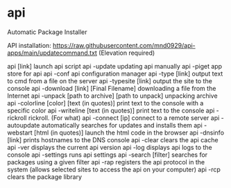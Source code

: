 # api
Automatic Package Installer

API installation: https://raw.githubusercontent.com/mnd0929/api-apps/main/updatecommand.txt (Elevation required)

api [link]                                         launch api script
api -update                                        updating api manually
api -piget                                         app store for api
api -conf                                          api configuration manager
api -type [link]                                   output text to cmd from a file on the server
api -typesite [link]                               output the site to the console
api -download [link] [Final Filename]              downloading a file from the Internet
api -unpack [path to archive] [path to unpack]     unpacking archive
api -colorline [color] [text (in quotes)]          print text to the console with a specific color
api -writeline [text (in quotes)]                  print text to the console
api -rickroll                                      rickroll. (For what)
api -connect [ip]                                  connect to a remote server
api -autoupdate                                    automatically searches for updates and installs them
api -webstart [html (in quotes)]                   launch the html code in the browser
api -dnsinfo [link]                                prints hostnames to the DNS console
api -clear                                         clears the api cache
api -ver                                           displays the current api version
api -log                                           displays api logs to the console
api -settings                                      runs api settings
api -search [filter]                               searches for packages using a given filter
api -rap                                           registers the api protocol in the system (allows selected sites to access the api on your computer)
api -rcp                                           clears the package library
